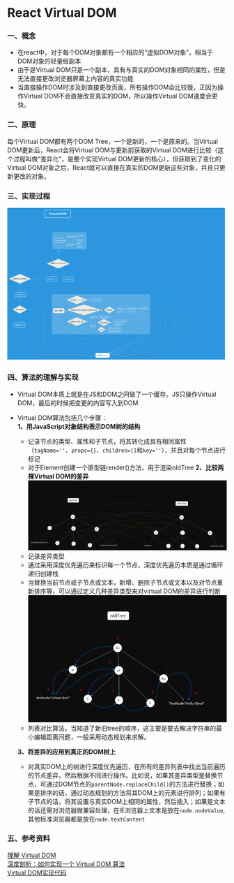 # React Virtual DOM  
### 一、概念  
- 在react中，对于每个DOM对象都有一个相应的“虚拟DOM对象”，相当于DOM对象的轻量级副本 
- 由于是Virtual DOM只是一个副本，具有与真实的DOM对象相同的属性，但是无法直接更改浏览器屏幕上内容的真实功能  
- 当直接操作DOM时涉及到直接更改页面，所有操作DOM会比较慢，正因为操作Virtual DOM不会直接改变真实的DOM，所以操作Virtual DOM速度会更快。

### 二、原理  
每个Virtual DOM都有两个DOM Tree，一个是新的，一个是原来的。当Virtual DOM更新后，React会将Virtual DOM与更新前获取的Virtual DOM进行比较（这个过程叫做“差异化”，是整个实现Virtual DOM更新的核心），但获取到了变化的Virtual DOM对象之后，React就可以直接在真实的DOM更新这些对象，并且只更新更改的对象。  

### 三、实现过程  
![](./img/VirtualDOM.png)  

### 四、算法的理解与实现  
    
- Virtual DOM本质上就是在JS和DOM之间做了一个缓存。JS只操作Virtual DOM，最后的时候把变更的内容写入到DOM  
- Virtual DOM算法包括几个步骤：  
    **1、用JavaScript对象结构表示DOM树的结构**    
    - 记录节点的类型、属性和子节点，将其转化成具有相同属性（`tagName=''`、`props={}`、`children=[]`和`key=''`），并且对每个节点进行标记  
    - 对于Element创建一个原型链render()方法，用于渲染oldTree
    **2、比较两棵Virtual DOM的差异**  
    ![](./img/Virtual-DOM.png)
    - 记录差异类型    
    - 通过采用深度优先遍历来标识每一个节点，深度优先遍历本质是通过循环递归创建栈  
    - 当替换当前节点或子节点或文本，新增、删除子节点或文本以及对节点重新排序等，可以通过定义几种差异类型来对virtual DOM的差异进行判断  
    ![](./img/virtual-dom算法.png)
    - 列表对比算法，当知道了新旧tree的顺序，这主要是要去解决字符串的最小编辑距离问题，一般采用动态规划来求解。

    **3、将差异的应用到真正的DOM树上**   
    - 对真实DOM上的树进行深度优先遍历，在所有的差异列表中找出当前遍历的节点差异，然后根据不同进行操作。比如说，如果其差异类型是替换节点，可通过DOM节点的`parentNode.replaceChild()`的方法进行替换；如果是排序的话，通过动态规划的方法将其DOM上的元素进行排列；如果有子节点的话，将其设置与真实DOM上相同的属性，然后插入；如果是文本的话还需对浏览器做兼容处理，在IE浏览器上文本是放在`node.nodeValue`, 其他标准浏览器都是放在`node.textContent`

### 五、参考资料   
[理解 Virtual DOM](https://github.com/y8n/blog/issues/5)  
[深度剖析：如何实现一个 Virtual DOM 算法](https://github.com/livoras/blog/issues/13)  
[Virtual DOM实现代码](https://github.com/Matt-Esch/virtual-dom)
